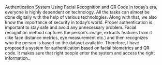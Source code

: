 Authentication System Using Facial Recognition and QR Code
In today’s era, everyone is highly dependent on technology. All the tasks can almost be done digitally with the help of various technologies. Along with that, we also know the importance of security in today’s world. Proper authentication is important to stay safe and avoid any unnecessary problem. Facial recognition method captures the person’s image, extracts features from it (like face distance metrics, eye measurement etc.) and then recognizes who the person is based on the dataset available. Therefore, I have proposed a system for authentication based on facial biometrics and QR code. It makes sure that right people enter the system and access the right information..


